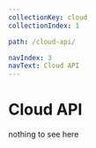 ```yaml
---
collectionKey: cloud
collectionIndex: 1

path: /cloud-api/

navIndex: 3
navText: Cloud API
---
```


# Cloud API

nothing to see here
